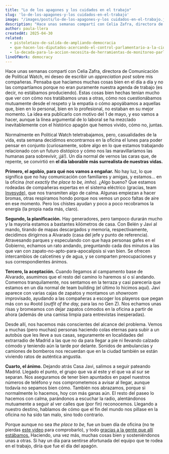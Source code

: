 ```yaml
---
title: "Lo de los apagones y los cuidados en el trabajo"
slug: 'lo-de-los-apagones-y-los cuidados-en-el-trabajo'
image: "/images/posts/lo-de-los-apagones-y-los cuidados-en-el-trabajo.jpg"
description: "Hace unas semanas compartí con Celia Zafra, directora de Comunicación de Political Watch, mi deseo de escribir un appreciation post sobre mis compañeras. Pensaba que hacíamos muchas cosas bien en el día a día y no las compartíamos porque no eran puramente nuestra agenda de trabajo (es decir, no estábamos produciendo). Estas cosas bien hechas tenían mucho que ver con cómo nos tratábamos unas a otras, cómo nos cuestionábamos mutuamente desde el respeto y la empatía o cómo apoyábamos a aquellas que, bien en lo personal, bien en lo profesional, no estaban en su mejor momento. La idea era publicarlo con motivo del 1 de mayo, y eso vamos a hacer, aunque la línea argumental de lo laboral se ha mezclado inevitablemente con el histórico apagón que hemos vivido, cómo no, juntas."
author: paula-llera
createdAt: 2025-04-30
related:
  - pistoletazo-de-salida-de-ampliando-democracia
  - que-hacen-los-diputados-acercando-el-control-parlamentario-a-la-ciudadania
  - la-decada-para-la-accion-necesita-de-herramientas-de-monitoreo-parlamentario-novedades-en-parlamento-2030
lineOfWork: democracy
---
```


Hace unas semanas compartí con Celia Zafra, directora de Comunicación de Political Watch, mi deseo de escribir un *appreciation post* sobre mis compañeras. Pensaba que hacíamos muchas cosas bien en el día a día y no las compartíamos porque no eran puramente nuestra agenda de trabajo (es decir, no estábamos produciendo). Estas cosas bien hechas tenían mucho que ver con cómo nos tratábamos unas a otras, cómo nos cuestionábamos mutuamente desde el respeto y la empatía o cómo apoyábamos a aquellas que, bien en lo personal, bien en lo profesional, no estaban en su mejor momento. La idea era publicarlo con motivo del 1 de mayo, y eso vamos a hacer, aunque la línea argumental de lo laboral se ha mezclado inevitablemente con el histórico apagón que hemos vivido, cómo no, juntas. 

Normalmente en Political Watch teletrabajamos, pero, casualidades de la vida, esta semana decidimos encontrarnos en la oficina el lunes para poder pensar en conjunto (curiosamente, sobre algo en lo que estamos trabajando relacionado con un futuro distópico y cómo nos las maravillaríamos las humanas para sobrevivir, ¡já!). Un día normal de vernos las caras que, de repente, se convirtió en **el día laborable más surrealista de nuestras vidas.**

**Primero, el agobio, para qué nos vamos a engañar.** No hay luz, lo que significa que no hay comunicación con familiares y amigas, y estamos... en la oficina *(not exactly the place to be, imho).* ¿Algo bueno? Que estamos rodeadas de compañeras expertas en el sistema eléctrico (gracias, team [Invesyde](https://invesyde.com/)), que nos transmiten algo de calma. Algunas empiezan a hacer bromas, otras respiramos hondo porque nos vemos un poco faltas de aire en ese momento. Pero los chistes ayudan y poco a poco recobramos la energía (la propia nada más, claro).

**Segundo, la planificación.** Hay generadores, pero tampoco durarán mucho y la mayoría estamos a bastantes kilómetros de casa. Con Belén y Javi al mando, tirando de mapas descargados y memoria, respectivamente, decidimos dirigirnos a Alvarado (casa del jefe y punto de referencia). Atravesando parques y especulando con que haya personas gafes en el Gobierno, echamos un rato andando, preguntando cada dos minutos a las que van con zapato-no-apto-para-apocalipsis si van bien. Se ofrecen intercambios de calcetines y de agua, y se comparten preocupaciones y sus correspondientes ánimos.

**Tercero, la aceptación.** Cuando llegamos al campamento base de Alvarado, asumimos que el resto del camino lo haremos sí o sí andando. Comemos tranquilamente, nos sentamos en la terraza y casi parecería que estamos en un día normal de team building (el último lo hicimos aquí). Javi aparece con varias cajas de zapatos y montamos un *showroom* improvisado, ayudando a las compañeras a escoger los playeros que pegan más con su #ootd (*outfit of the day,* para las no Gen Z). Nos echamos unas risas y bromeamos con dejar zapatos cómodos en la oficina a partir de ahora (además de una camisa limpia para entrevistas inesperadas).

Desde allí, nos hacemos más conscientes del alcance del problema. Vemos a muchas (pero muchas) personas haciendo colas eternas para subir a un autobús que les lleve a sus casas, seguramente en localidades del extrarradio de Madrid a las que no da para llegar a pie ni llevando calzado cómodo y teniendo aún la tarde por delante. Sonidos de ambulancias y camiones de bomberos nos recuerdan que en la ciudad también se están viviendo ratos de auténtica angustia. 

**Cuarto, el ánimo.** Dejando atrás Casa Javi, salimos a seguir pateando Madrid. Llegado el punto, el grupo que va al este y el que va al sur se separan. Nos aseguramos de tener bien apuntados en papel nuestros números de teléfono y nos comprometemos a avisar al llegar, aunque todavía no sepamos bien cómo. También nos abrazamos, porque si normalmente lo hacemos, hoy con más ganas aún. El resto del paseo lo hacemos con calma, parándonos a escuchar la radio, alentándonos mutuamente a seguir al ver calles que (por fin) reconocemos. Llegando a nuestro destino, hablamos de cómo que el fin del mundo nos pillase en la oficina no ha sido tan malo, sino todo contrario.

Porque aunque no sea *the place to be,* fue un buen día de oficina (no te pierdas [este video](https://www.instagram.com/reel/DJBaFlTKixu/?utm_source=ig_web_copy_link&igsh=MzRlODBiNWFlZA==) para comprobarlo), y todo [gracias a la gente que allí estábamos.](https://politicalwatch.es/nosotras) Haciendo, una vez más, muchas cosas bien y sosteniéndonos unas a otras. Si hay un día para sentirse afortunada del equipo que te rodea en el trabajo, diría que fue el día del apagón.
